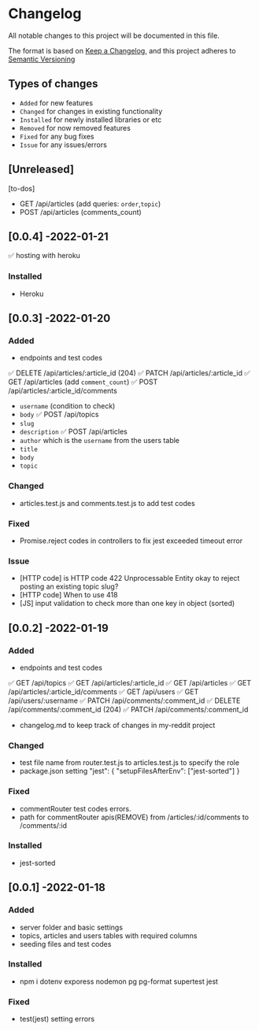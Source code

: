 # Changelog
All notable changes to this project will be documented in this file.

The format is based on [Keep a Changelog](https://keepachangelog.com/en/1.0.0/),
and this project adheres to [Semantic Versioning](https://semver.org/spec/v2.0.0.html)

## Types of changes

- `Added` for new features
- `Changed` for changes in existing functionality
- `Installed` for newly installed libraries or etc
- `Removed` for now removed features
- `Fixed` for any bug fixes
- `Issue` for any issues/errors

## [Unreleased]

[to-dos]
  - GET /api/articles (add queries: `order`,`topic`)
  - POST /api/articles (comments_count)
## [0.0.4] -2022-01-21

✅ hosting with heroku
### Installed
- Heroku

## [0.0.3] -2022-01-20
### Added
- endpoints and test codes 

✅ DELETE /api/articles/:article_id (204)
✅ PATCH /api/articles/:article_id
✅ GET /api/articles (add `comment_count`)
✅ POST /api/articles/:article_id/comments 
  - `username` (condition to check)
  - `body`
✅ POST /api/topics
  - `slug`
  - `description`
✅ POST /api/articles 
  - `author` which is the `username` from the users table
  - `title`
  - `body`
  - `topic`
### Changed
- articles.test.js and comments.test.js to add test codes
### Fixed
- Promise.reject codes in controllers to fix jest exceeded timeout error
### Issue
- [HTTP code] is HTTP code 422 Unprocessable Entity okay to reject posting an existing topic slug?
- [HTTP code] When to use 418 
- [JS] input validation to check more than one key in object (sorted)

## [0.0.2] -2022-01-19
### Added
- endpoints and test codes

✅ GET /api/topics
✅ GET /api/articles/:article_id
✅ GET /api/articles
✅ GET /api/articles/:article_id/comments
✅ GET /api/users
✅ GET /api/users/:username
✅ PATCH /api/comments/:comment_id
✅ DELETE /api/comments/:comment_id (204)
✅ PATCH /api/comments/:comment_id

- changelog.md to keep track of changes in my-reddit project
### Changed
- test file name from router.test.js to articles.test.js to specify the role
- package.json setting 
    "jest": {
    "setupFilesAfterEnv": ["jest-sorted"]
  }
### Fixed
- commentRouter test codes errors.
- path for commentRouter apis(REMOVE) from /articles/:id/comments to /comments/:id
### Installed
- jest-sorted

## [0.0.1] -2022-01-18
### Added
- server folder and basic settings
- topics, articles and users tables with required columns
- seeding files and test codes
### Installed
- npm i dotenv exporess nodemon pg pg-format supertest jest
### Fixed
- test(jest) setting errors

